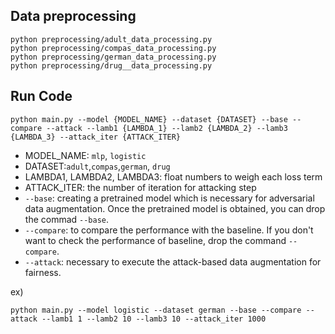 
## Data preprocessing

```
python preprocessing/adult_data_processing.py
python preprocessing/compas_data_processing.py
python preprocessing/german_data_processing.py
python preprocessing/drug__data_processing.py
```

## Run Code
```
python main.py --model {MODEL_NAME} --dataset {DATASET} --base --compare --attack --lamb1 {LAMBDA_1} --lamb2 {LAMBDA_2} --lamb3 {LAMBDA_3} --attack_iter {ATTACK_ITER} 
```
- MODEL_NAME: ```mlp```, ```logistic```
- DATASET:```adult```,```compas```,```german```, ```drug```
- LAMBDA1, LAMBDA2, LAMBDA3: float numbers to weigh each loss term
- ATTACK_ITER: the number of iteration for attacking step
- ```--base```: creating a pretrained model which is necessary for adversarial data augmentation. Once the pretrained model is obtained, you can drop the commad ```--base```.
- ```--compare```: to compare the performance with the baseline. If you don't want to check the performance of baseline, drop the command ```--compare```.
- ```--attack```: necessary to execute the attack-based data augmentation for fairness.


ex)
```
python main.py --model logistic --dataset german --base --compare --attack --lamb1 1 --lamb2 10 --lamb3 10 --attack_iter 1000
```
